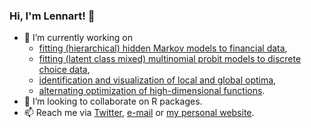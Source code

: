 ### Hi, I'm Lennart! 👋

- 🔭 I’m currently working on 
  - [fitting (hierarchical) hidden Markov models to financial data](https://github.com/loelschlaeger/fHMM),
  - [fitting (latent class mixed) multinomial probit models to discrete choice data](https://github.com/loelschlaeger/RprobitB),
  - [identification and visualization of local and global optima](https://github.com/loelschlaeger/locglob),
  - [alternating optimization of high-dimensional functions](https://github.com/loelschlaeger/ao).
- 💬 I’m looking to collaborate on R packages.
- 📫 Reach me via [Twitter](https://twitter.com/l_oelschlaeger), [e-mail](mailto:oelschlaeger.lennart@gmail.com) or [my personal website](https://oilbat.de).

[website]: https://oilbat.de
[twitter]: https://twitter.com/l_oelschlaeger
